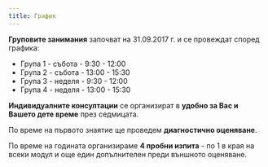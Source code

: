 ```yaml
---
title: График
---
```


**Груповите занимания** започват на 31.09.2017 г. и се провеждат според графика:

* Група 1 - събота - 9:30 - 12:00
* Група 2 - събота - 13:00 - 15:30
* Група 3 - неделя - 9:30 - 12:00
* Група 4 - неделя - 13:00 - 15:30

**Индивидуалните консултации** се организират в **удобно за Вас и Вашето дете време** през седмицата.

По време на първото знаятие ще проведем **диагностично оценяване**.

По време на годината организираме **4 пробни изпита** - по 1 в края на всеки модул и още един допълнителен преди външното оценяване.
